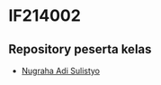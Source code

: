 # IF214002

## Repository peserta kelas
- [Nugraha Adi Sulistyo](https://github.com/nugrahaas/IF214002)
